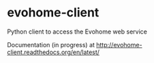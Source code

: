 evohome-client
==============

Python client to access the Evohome web service

Documentation (in progress) at http://evohome-client.readthedocs.org/en/latest/
